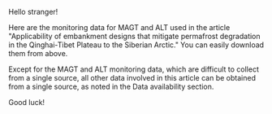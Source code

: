 Hello stranger!

Here are the monitoring data for MAGT and ALT used in the article "Applicability of embankment designs that mitigate permafrost degradation in the Qinghai-Tibet Plateau to the Siberian Arctic." You can easily download them from above.

Except for the MAGT and ALT monitoring data, which are difficult to collect from a single source, all other data involved in this article can be obtained from a single source, as noted in the Data availability section.

Good luck!
